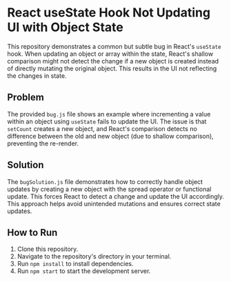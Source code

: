 # React useState Hook Not Updating UI with Object State

This repository demonstrates a common but subtle bug in React's `useState` hook. When updating an object or array within the state, React's shallow comparison might not detect the change if a new object is created instead of directly mutating the original object.  This results in the UI not reflecting the changes in state.

## Problem
The provided `bug.js` file shows an example where incrementing a value within an object using `useState` fails to update the UI.  The issue is that `setCount` creates a new object, and React's comparison detects no difference between the old and new object (due to shallow comparison), preventing the re-render.

## Solution
The `bugSolution.js` file demonstrates how to correctly handle object updates by creating a new object with the spread operator or functional update. This forces React to detect a change and update the UI accordingly.  This approach helps avoid unintended mutations and ensures correct state updates.

## How to Run
1. Clone this repository.
2. Navigate to the repository's directory in your terminal.
3. Run `npm install` to install dependencies.
4. Run `npm start` to start the development server.